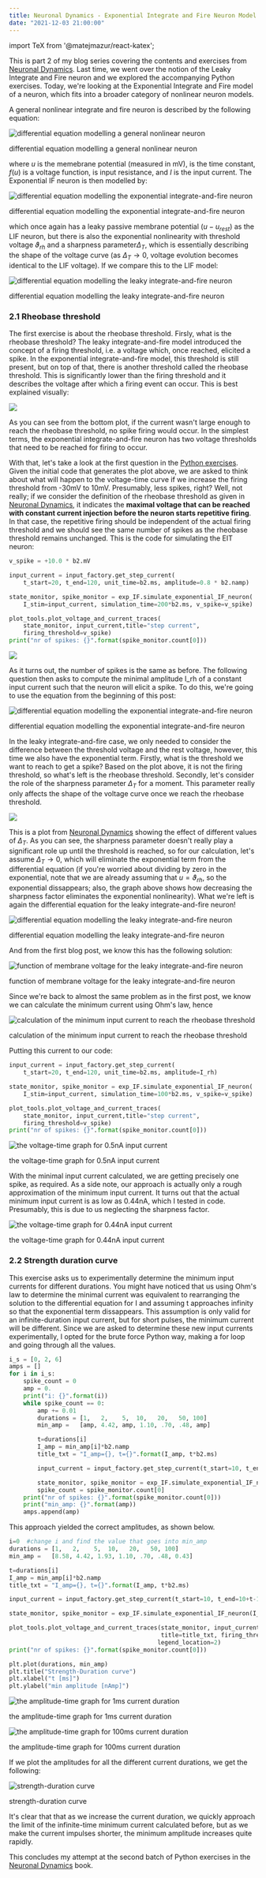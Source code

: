 ```yaml
---
title: Neuronal Dynamics - Exponential Integrate and Fire Neuron Model
date: "2021-12-03 21:00:00"
---
```

import TeX from '@matejmazur/react-katex';


This is part 2 of my blog series covering the contents and exercises from [Neuronal Dynamics](https://neuronaldynamics.epfl.ch/). Last time, we went over the notion of the Leaky Integrate and Fire neuron and we explored the accompanying Python exercises. Today, we're looking at the Exponential Integrate and Fire model of a neuron, which fits into a broader category of nonlinear neuron models.

A general nonlinear integrate and fire neuron is described by the following equation:

![differential equation modelling a general nonlinear neuron](./nonlinear.png)

differential equation modelling a general nonlinear neuron

where $u$ is the memebrane potential (measured in mV), <TeX math="\tau"/> is the time constant, $f(u)$ is a voltage function, <TeX math="R(u)" /> is input resistance, and $I$ is the input current. The Exponential IF neuron is then modelled by:

![differential equation modelling the exponential integrate-and-fire neuron](./exp-if.png)

differential equation modelling the exponential integrate-and-fire neuron

which once again has a leaky passive membrane potential $(u-u_{rest})$ as the LIF neuron, but there is also the exponential nonlinearity with threshold voltage $\vartheta_{rh}$ and a sharpness parameter$\Delta_T$, which is essentially describing the shape of the voltage curve (as $\Delta_T\rightarrow0$, voltage evolution becomes identical to the LIF voltage). If we compare this to the LIF model:

![differential equation modelling the leaky integrate-and-fire neuron](./leaky_diff.png)

differential equation modelling the leaky integrate-and-fire neuron

### 2.1 Rheobase threshold

The first exercise is about the rheobase threshold. Firsly, what is the rheobase threshold? The leaky integrate-and-fire model introduced the concept of a firing threshold, i.e. a voltage which, once reached, elicited a spike. In the exponential integrate-and-fire model, this threshold is still present, but on top of that, there is another threshold called the rheobase threshold. This is significantly lower than the firing threshold and it describes the voltage after which a firing event can occur. This is best explained visually:

![](./voltage_spike_rh.png)

As you can see from the bottom plot, if the current wasn't large enough to reach the rheobase threshold, no spike firing would occur. In the simplest terms, the exponential integrate-and-fire neuron has two voltage thresholds that need to be reached for firing to occur.

With that, let's take a look at the first question in the [Python exercises](https://neuronaldynamics-exercises.readthedocs.io/en/latest/exercises/exponential-integrate-and-fire.html). Given the initial code that generates the plot above, we are asked to think about what will happen to the voltage-time curve if we increase the firing threshold from -30mV to 10mV. Presumably, less spikes, right? Well, not really; if we consider the definition of the rheobase threshold as given in [Neuronal Dynamics](https://neuronaldynamics.epfl.ch/), it indicates the **maximal voltage that can be reached with constant current injection before the neuron starts repetitive firing**. In that case, the repetitive firing should be independent of the actual firing threshold and we should see the same number of spikes as the rheobase threshold remains unchanged. This is the code for simulating the EIT neuron:

```python
v_spike = +10.0 * b2.mV

input_current = input_factory.get_step_current(
    t_start=20, t_end=120, unit_time=b2.ms, amplitude=0.8 * b2.namp)

state_monitor, spike_monitor = exp_IF.simulate_exponential_IF_neuron(
    I_stim=input_current, simulation_time=200*b2.ms, v_spike=v_spike)

plot_tools.plot_voltage_and_current_traces(
    state_monitor, input_current,title="step current",
    firing_threshold=v_spike)
print("nr of spikes: {}".format(spike_monitor.count[0]))
```

![](./rh_spikes.png)

As it turns out, the number of spikes is the same as before. The following question then asks to compute the minimal amplitude I_rh of a constant input current such that the neuron will elicit a spike. To do this, we're going to use the equation from the beginning of this post:

![differential equation modelling the exponential integrate-and-fire neuron](./exp-if.png)

differential equation modelling the exponential integrate-and-fire neuron

In the leaky integrate-and-fire case, we only needed to consider the difference between the threshold voltage and the rest voltage, however, this time we also have the exponential term. Firstly, what is the threshold we want to reach to get a spike? Based on the plot above, it is not the firing threshold, so what's left is the rheobase threshold. Secondly, let's consider the role of the sharpness parameter $\Delta_T$ for a moment. This parameter really only affects the shape of the voltage curve once we reach the rheobase threshold.

![](./sharpness.png)

This is a plot from [Neuronal Dynamics](https://neuronaldynamics.epfl.ch/) showing the effect of different values of $\Delta_T$. As you can see, the sharpness parameter doesn't really play a significant role up until the threshold is reached, so for our calculation, let's assume $\Delta_T\rightarrow0$, which will eliminate the exponential term from the differential equation (if you're worried about dividing by zero in the exponential, note that we are already assuming that $u=\vartheta_{rh}$, so the exponential dissappears; also, the graph above shows how decreasing the sharpness factor eliminates the exponential nonlinearity). What we're left is again the differential equation for the leaky integrate-and-fire neuron!

![differential equation modelling the leaky integrate-and-fire neuron](./leaky_diff.png)

differential equation modelling the leaky integrate-and-fire neuron

And from the first blog post, we know this has the following solution:

![function of membrane voltage for the leaky integrate-and-fire neuron](./leaky.png)

function of membrane voltage for the leaky integrate-and-fire neuron

Since we're back to almost the same problem as in the first post, we know we can calculate the minimum current using Ohm's law, hence

![calculation of the minimum input current to reach the rheobase threshold](./min_current.png)

calculation of the minimum input current to reach the rheobase threshold

Putting this current to our code:

```python
input_current = input_factory.get_step_current(
    t_start=20, t_end=120, unit_time=b2.ms, amplitude=I_rh)

state_monitor, spike_monitor = exp_IF.simulate_exponential_IF_neuron(
    I_stim=input_current, simulation_time=100*b2.ms, v_spike=v_spike)

plot_tools.plot_voltage_and_current_traces(
    state_monitor, input_current,title="step current",
    firing_threshold=v_spike)
print("nr of spikes: {}".format(spike_monitor.count[0]))
```

![the voltage-time graph for 0.5nA input current](./0.5.png)

the voltage-time graph for 0.5nA input current

With the minimal input current calculated, we are getting precisely one spike, as required. As a side note, our approach is actually only a rough approximation of the minimum input current. It turns out that the actual minimum input current is as low as 0.44nA, which I tested in code. Presumably, this is due to us neglecting the sharpness factor.

![the voltage-time graph for 0.44nA input current](./0.44.png)

the voltage-time graph for 0.44nA input current

### 2.2 Strength duration curve

This exercise asks us to experimentally determine the minimum input currents for different durations. You might have noticed that us using Ohm's law to determine the minimal current was equivalent to rearranging the solution to the differential equation for I and assuming t approaches infinity so that the exponential term dissappears. This assumption is only valid for an infinite-duration input current, but for short pulses, the minimum current will be different. Since we are asked to determine these new input currents experimentally, I opted for the brute force Python way, making a for loop and going through all the values.

```python
i_s = [0, 2, 6]
amps = []
for i in i_s:
    spike_count = 0
    amp = 0.
    print("i: {}".format(i))
    while spike_count == 0:
        amp += 0.01
        durations = [1,   2,    5,  10,   20,   50, 100]
        min_amp =   [amp, 4.42, amp, 1.10, .70, .48, amp]

        t=durations[i]
        I_amp = min_amp[i]*b2.namp
        title_txt = "I_amp={}, t={}".format(I_amp, t*b2.ms)

        input_current = input_factory.get_step_current(t_start=10, t_end=10+t-1, unit_time=b2.ms, amplitude=I_amp)

        state_monitor, spike_monitor = exp_IF.simulate_exponential_IF_neuron(I_stim=input_current, simulation_time=(t+20)*b2.ms)
        spike_count = spike_monitor.count[0]
    print("nr of spikes: {}".format(spike_monitor.count[0]))
    print("min_amp: {}".format(amp))
    amps.append(amp)
```

This approach yielded the correct amplitudes, as shown below.

```python
i=0  #change i and find the value that goes into min_amp
durations = [1,   2,    5,  10,   20,   50, 100]
min_amp =   [8.58, 4.42, 1.93, 1.10, .70, .48, 0.43]

t=durations[i]
I_amp = min_amp[i]*b2.namp
title_txt = "I_amp={}, t={}".format(I_amp, t*b2.ms)

input_current = input_factory.get_step_current(t_start=10, t_end=10+t-1, unit_time=b2.ms, amplitude=I_amp)

state_monitor, spike_monitor = exp_IF.simulate_exponential_IF_neuron(I_stim=input_current, simulation_time=(t+20)*b2.ms)

plot_tools.plot_voltage_and_current_traces(state_monitor, input_current,
                                           title=title_txt, firing_threshold=exp_IF.FIRING_THRESHOLD_v_spike,
                                          legend_location=2)
print("nr of spikes: {}".format(spike_monitor.count[0]))

plt.plot(durations, min_amp)
plt.title("Strength-Duration curve")
plt.xlabel("t [ms]")
plt.ylabel("min amplitude [nAmp]")
```

![the amplitude-time graph for 1ms current duration](./1ms.png)

the amplitude-time graph for 1ms current duration

![the amplitude-time graph for 100ms current duration](./100ms.png)

the amplitude-time graph for 100ms current duration

If we plot the amplitudes for all the different current durations, we get the following:

![strength-duration curve](./strength.png)

strength-duration curve

It's clear that that as we increase the current duration, we quickly approach the limit of the infinite-time minimum current calculated before, but as we make the current impulses shorter, the minimum amplitude increases quite rapidly.

This concludes my attempt at the second batch of Python exercises in the [Neuronal Dynamics](https://neuronaldynamics.epfl.ch/) book.
